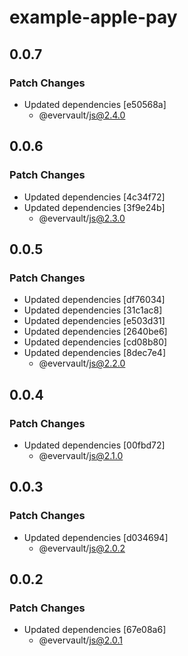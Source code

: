 # example-apple-pay

## 0.0.7

### Patch Changes

- Updated dependencies [e50568a]
  - @evervault/js@2.4.0

## 0.0.6

### Patch Changes

- Updated dependencies [4c34f72]
- Updated dependencies [3f9e24b]
  - @evervault/js@2.3.0

## 0.0.5

### Patch Changes

- Updated dependencies [df76034]
- Updated dependencies [31c1ac8]
- Updated dependencies [e503d31]
- Updated dependencies [2640be6]
- Updated dependencies [cd08b80]
- Updated dependencies [8dec7e4]
  - @evervault/js@2.2.0

## 0.0.4

### Patch Changes

- Updated dependencies [00fbd72]
  - @evervault/js@2.1.0

## 0.0.3

### Patch Changes

- Updated dependencies [d034694]
  - @evervault/js@2.0.2

## 0.0.2

### Patch Changes

- Updated dependencies [67e08a6]
  - @evervault/js@2.0.1
